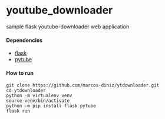 # youtube_downloader
sample flask youtube-downloader web application


#### Dependencies
   * [flask](https://flask.palletsprojects.com/)
   * [pytube](https://github.com/pytube/pytube)


#### How to run
```shell
git clone https://github.com/marcos-diniz/ytdownloader.git
cd ytdownloader
python -m virtualenv venv
source venv/bin/activate
python -m pip install flask pytube
flask run
```
